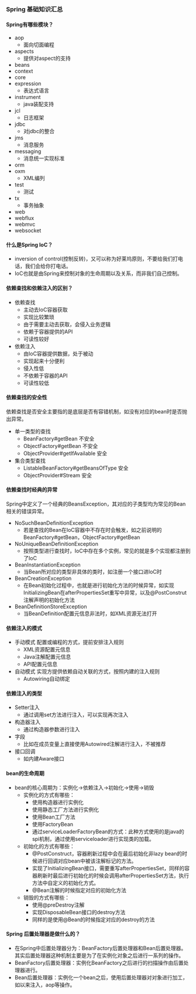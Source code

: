 ### Spring 基础知识汇总

#### Spring有哪些模块？
- aop
  - 面向切面编程
- aspects
  - 提供对aspect的支持
- beans
- context
- core
- expression
  - 表达式语言
- instrument
  - java装配支持
- jcl
  - 日志框架
- jdbc
  - 对jdbc的整合
- jms
  - 消息服务
- messaging
  - 消息统一实现标准
- orm
- oxm
  - XML编列
- test
  - 测试
- tx
  - 事务抽象
- web
- webflux
- webmvc
- websocket

#### 什么是Spring IoC？

- inversion of control(控制反转)，又可以称为好莱坞原则，不要给我们打电话，我们会给你打电话。
- IoC也就是由Spring来控制对象的生命周期以及关系，而非我们自己控制。

#### 依赖查找和依赖注入的区别？
- 依赖查找
  - 主动去IoC容器获取
  - 实现比较繁琐
  - 由于需要主动去获取，会侵入业务逻辑
  - 依赖于容器提供的API
  - 可读性较好
- 依赖注入
  - 由IoC容器提供数据，处于被动
  - 实现起来十分便利
  - 侵入性低
  - 不依赖于容器的API
  - 可读性较低

#### 依赖查找的安全性
依赖查找是否安全主要指的是底层是否有容错机制，如没有对应的bean时是否抛出异常。
- 单一类型的查找
  - BeanFactory#getBean 不安全
  - ObjectFactory#getBean 不安全
  - ObjectProvider#getIfAvailable 安全
- 集合类型查找
  - ListableBeanFactory#getBeansOfType 安全
  - ObjectProvider#Stream 安全

#### 依赖查找时经典的异常
Spring中定义了一个经典的BeansException，其对应的子类型均为常见的Bean相关的错误异常。
- NoSuchBeanDefinitionException
  - 若是查找的Bean在IoC容器中不存在时会触发，如之前说明的BeanFactory#getBean，ObjectFactory#getBean
- NoUniqueBeanDefinitionException
  - 按照类型进行查找时，IoC中存在多个实例，常见的就是多个实现都注册到了IoC
- BeanInstantiationException
  - 当Bean所对应的类型非具体的类时，如注册一个接口进IoC时
- BeanCreationException
  - 在Bean初始化过程中，也就是进行初始化方法的时候异常，如实现InitializingBean在afterPropertiesSet重写中异常，以及@PostConstrut注解声明的初始化方法
- BeanDefinitionStoreException
  - 当BeanDefinition配置元信息非法时，如XML资源无法打开

#### 依赖注入的模式
- 手动模式 配置或编程的方式，提前安排注入规则
  - XML资源配置元信息
  - Java注解配置元信息
  - API配置元信息
- 自动模式 实现方提供依赖自动关联的方式，按照内建的注入规则
  - Autowiring自动绑定

#### 依赖注入的类型
- Setter注入
  - 通过调用set方法进行注入，可以实现再次注入
- 构造器注入
  - 通过构造器参数进行注入
- 字段
  - 比如在成员变量上直接使用Autowired注解进行注入，不被推荐
- 接口回调
  - 如内建Aware接口

#### bean的生命周期

- bean的核心周期为：实例化->依赖注入->初始化->使用->销毁
  - 实例化的方式有哪些：
    - 使用构造器进行实例化
    - 使用静态工厂方法进行实例化
    - 使用Bean工厂方法
    - 使用FactoryBean
    - 通过serviceLoaderFactoryBean的方式：此种方式使用的是java的spi机制，通过使用serviceloader进行实现类的加载。
  - 初始化的方式有哪些：
    - @PostConstruct，容器刷新过程中会在最后初始化非lazy bean的时候进行回调对应bean中被该注解标记的方法。
    - 实现了InitializingBean接口，需要重写afterPropertiesSet，同样的容器刷新时最后进行初始化的时候会调用afterPropertiesSet方法，执行方法中自定义的初始化方式。
    - @Bean注解的时候指定对应的初始化方法
  - 销毁的方式有哪些：
    - 使用@preDestroy注解
    - 实现DisposableBean接口的destroy方法
    - 同样的是使用@Bean的时候指定对应的destroy的方法

#### Spring 后置处理器是做什么的？

- 在Spring中后置处理器分为：BeanFactory后置处理器和Bean后置处理器。其实后置处理器这种机制主要是为了在实例化对象之后进行一系列的操作。
- BeanFactory后置处理器：实例化BeanFactory之后进行的扫描操作由后置处理器进行。
- Bean后置处理器：实例化一个bean之后，使用后置处理器对对象进行加工，如以来注入，aop等操作。